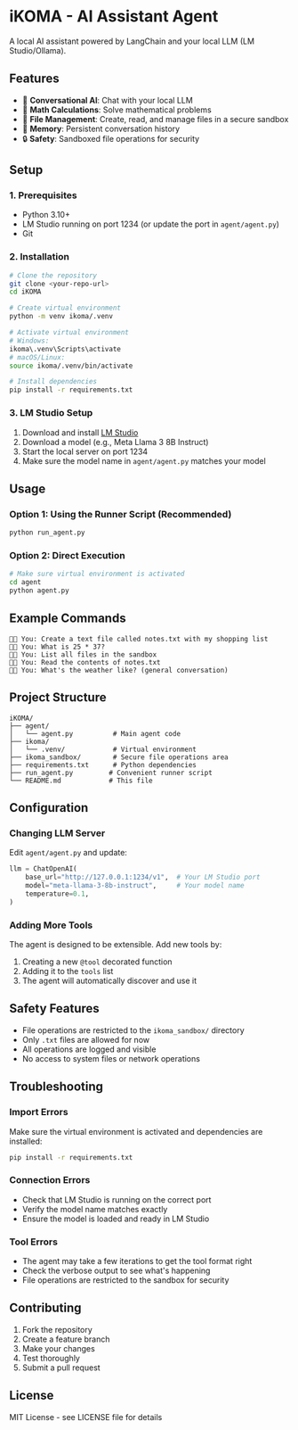 # iKOMA - AI Assistant Agent

A local AI assistant powered by LangChain and your local LLM (LM Studio/Ollama).

## Features

- 🤖 **Conversational AI**: Chat with your local LLM
- 🧮 **Math Calculations**: Solve mathematical problems
- 📁 **File Management**: Create, read, and manage files in a secure sandbox
- 💾 **Memory**: Persistent conversation history
- 🔒 **Safety**: Sandboxed file operations for security

## Setup

### 1. Prerequisites

- Python 3.10+ 
- LM Studio running on port 1234 (or update the port in `agent/agent.py`)
- Git

### 2. Installation

```bash
# Clone the repository
git clone <your-repo-url>
cd iKOMA

# Create virtual environment
python -m venv ikoma/.venv

# Activate virtual environment
# Windows:
ikoma\.venv\Scripts\activate
# macOS/Linux:
source ikoma/.venv/bin/activate

# Install dependencies
pip install -r requirements.txt
```

### 3. LM Studio Setup

1. Download and install [LM Studio](https://lmstudio.ai/)
2. Download a model (e.g., Meta Llama 3 8B Instruct)
3. Start the local server on port 1234
4. Make sure the model name in `agent/agent.py` matches your model

## Usage

### Option 1: Using the Runner Script (Recommended)

```bash
python run_agent.py
```

### Option 2: Direct Execution

```bash
# Make sure virtual environment is activated
cd agent
python agent.py
```

## Example Commands

```
🧑‍💻 You: Create a text file called notes.txt with my shopping list
🧑‍💻 You: What is 25 * 37?
🧑‍💻 You: List all files in the sandbox
🧑‍💻 You: Read the contents of notes.txt
🧑‍💻 You: What's the weather like? (general conversation)
```

## Project Structure

```
iKOMA/
├── agent/
│   └── agent.py          # Main agent code
├── ikoma/
│   └── .venv/            # Virtual environment
├── ikoma_sandbox/        # Secure file operations area
├── requirements.txt      # Python dependencies
├── run_agent.py         # Convenient runner script
└── README.md            # This file
```

## Configuration

### Changing LLM Server

Edit `agent/agent.py` and update:

```python
llm = ChatOpenAI(
    base_url="http://127.0.0.1:1234/v1",  # Your LM Studio port
    model="meta-llama-3-8b-instruct",     # Your model name
    temperature=0.1,
)
```

### Adding More Tools

The agent is designed to be extensible. Add new tools by:

1. Creating a new `@tool` decorated function
2. Adding it to the `tools` list
3. The agent will automatically discover and use it

## Safety Features

- File operations are restricted to the `ikoma_sandbox/` directory
- Only `.txt` files are allowed for now
- All operations are logged and visible
- No access to system files or network operations

## Troubleshooting

### Import Errors
Make sure the virtual environment is activated and dependencies are installed:
```bash
pip install -r requirements.txt
```

### Connection Errors
- Check that LM Studio is running on the correct port
- Verify the model name matches exactly
- Ensure the model is loaded and ready in LM Studio

### Tool Errors
- The agent may take a few iterations to get the tool format right
- Check the verbose output to see what's happening
- File operations are restricted to the sandbox for security

## Contributing

1. Fork the repository
2. Create a feature branch
3. Make your changes
4. Test thoroughly
5. Submit a pull request

## License

MIT License - see LICENSE file for details
